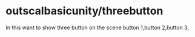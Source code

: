 # outscalbasicunity/threebutton
In this want to show three button on the scene button 1,button 2,button 3,
